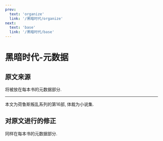```yaml
---
prev:
  text: 'organize'
  link: '/黑暗时代/organize'
next:
  text: 'base'
  link: '/黑暗时代/base'
---
```


# 黑暗时代-元数据

## 原文来源

将被放在每本书的元数据部分.

--------

本文为荷鲁斯叛乱系列的第16部, 体裁为小说集.

## 对原文进行的修正

同样在每本书的元数据部分.
